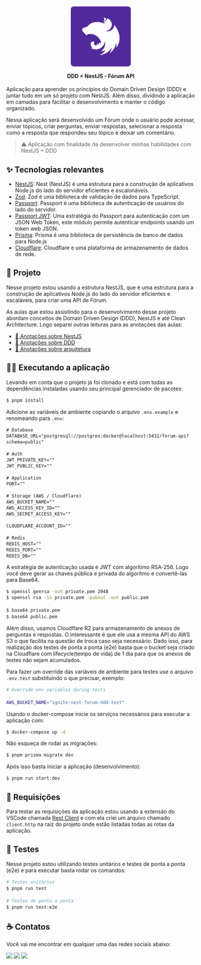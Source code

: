<h4 align="center">
  <img src=".github/nest.svg" />

  <p>DDD + NestJS - Fórum API</p>
</h4>

Aplicação para aprender os princípios do Domain Driven Design (DDD) e juntar tudo em um só projeto com NestJS. Além disso, dividindo a aplicação em camadas para facilitar o desenvolvimento e manter o código organizado.

Nessa aplicação será desenvolvido um Fórum onde o usuário pode acessar, enviar tópicos, criar perguntas, enviar respostas, selecionar a resposta como a resposta que respondeu seu tópico e deixar um comentário.

> ⚠️ Aplicação com finalidade de desenvolver minhas habilidades com NestJS + DDD

## ✨ Tecnologias relevantes

- [NestJS](https://docs.nestjs.com): Nest (NestJS) é uma estrutura para a construção de aplicativos Node.js do lado do servidor eficientes e escalonáveis.
- [Zod](https://zod.dev): Zod é uma biblioteca de validação de dados para TypeScript.
- [Passport](https://www.passportjs.org/): Passport é uma biblioteca de autenticação de usuários do lado do servidor.
- [Passport JWT](https://www.passportjs.org/packages/passport-jwt/): Uma estratégia do Passport para autenticação com um JSON Web Token, este módulo permite autenticar endpoints usando um token web JSON.
- [Prisma](https://www.prisma.io/): Prisma é uma biblioteca de persistência de banco de dados para Node.js
- [Cloudflare](https://www.cloudflare.com/): Cloudflare e uma plataforma de armazenamento de dados de rede.

## 🚀 Projeto

Nesse projeto estou usando a estrutura NestJS, que é uma estrutura para a construção de aplicativos Node.js do lado do servidor eficientes e escaláveis, para criar uma API de Fórum.

As aulas que estou assistindo para o desenvolvimento desse projeto abordam conceitos de Domain Driven Design (DDD), NestJS e até Clean Architecture. Logo separei outras leituras para as anotações das aulas:

- [📃 Anotações sobre NestJS](./.github/notes-about-nestjs.md)
- [📃 Anotações sobre DDD](./.github/notes-about-ddd.md)
- [📃 Anotações sobre arquitetura](./.github/notes-about-architecture.md)

## 🧑‍🏭 Executando a aplicação

Levando em conta que o projeto já foi clonado e está com todas as dependências instaladas usando seu principal gerenciador de pacotes:

```bash
$ pnpm install
```

Adicione as variáveis de ambiente copiando o arquivo `.env.example` e renomeando para `.env`:

```properties
# Database
DATABASE_URL="postgresql://postgres:docker@localhost:5432/forum-api?schema=public"

# Auth
JWT_PRIVATE_KEY=""
JWT_PUBLIC_KEY=""

# Application
PORT=""

# Storage (AWS / Cloudflare)
AWS_BUCKET_NAME=""
AWS_ACCESS_KEY_ID=""
AWS_SECRET_ACCESS_KEY=""

CLOUDFLARE_ACCOUNT_ID=""

# Redis
REDIS_HOST=""
REDIS_PORT=""
REDIS_DB=""
```

A estratégia de autenticação usada é JWT com algorítimo RSA-256. Logo você deve gerar as chaves pública e privada do algoritmo e convertê-las para Base64.

```bash
$ openssl genrsa -out private.pem 2048
$ openssl rsa -in private.pem -pubout -out public.pem

$ base64 private.pem
$ base64 public.pem
```

Além disso, usamos Cloudflare R2 para armazenamento de anexos de perguntas e respostas. O interessante é que ele usa a mesma API do AWS S3 o que facilita na questão de troca caso seja necessário. Dado isso, para realização dos testes de ponta a ponta (e2e) basta que o bucket seja criado na Cloudflare com lifecycle(tempo de vida) de 1 dia para que os anexos de testes não sejam acumulados.

Para fazer um override das variáveis de ambiente para testes use o arquivo `.env.test` substituindo o que precisar, exemplo:

```bash
# Override env variables during tests

AWS_BUCKET_NAME="ignite-nest-forum-ddd-test"
```

Usando o docker-compose inicie os serviços necessários para executar a aplicação com:

```bash
$ docker-compose up -d
```

Não esqueça de rodar as migrações:

```bash
$ pnpm prisma migrate dev
```

Após isso basta iniciar a aplicação (desenvolvimento):

```bash
$ pnpm run start:dev
```

## 🦉 Requisições

Para testar as requisições da aplicação estou usando a extensão do VSCode chamada [Rest Client](https://marketplace.visualstudio.com/items?itemName=humao.rest-client) e com ela criei um arquivo chamado `client.http` na raiz do projeto onde estão listadas todas as rotas da aplicação.

## 🧪 Testes

Nesse projeto estou utilizando testes unitários e testes de ponta a ponta (e2e) e para executar basta rodar os comandos:

```bash
# Testes unitários
$ pnpm run test

# Testes de ponta a ponta
$ pnpm run test:e2e
```

## ☕ Contatos

Você vai me encontrar em qualquer uma das redes sociais abaixo:

<a href = "mailto: gabriel58221@gmail.com"><img src="https://img.shields.io/badge/-Gmail-%23EA4335?style=for-the-badge&logo=gmail&logoColor=white" target="_blank" margin-right="10px"></a>
<a href="https://www.linkedin.com/in/gabriel-lima258/" target="_blank"><img src="https://img.shields.io/badge/-LinkedIn-%230077B5?style=for-the-badge&logo=linkedin&logoColor=white" target="_blank"></a>
<a href="https://api.whatsapp.com/send?phone=5561992632007" target="_blank"><img src="https://img.shields.io/badge/-WhatsApp-%25D366?style=for-the-badge&logo=whatsapp&logoColor=white" target="_blank"></a>
